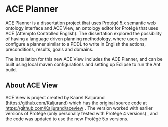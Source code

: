# ACE Planner
ACE Planner is a dissertation project that uses Protégé  5.x semantic web ontology interface and ACE View, an ontology editor for Protégé  that uses ACE (Attempto Controlled English). The dissertation explored the possibility of having a language driven planning methodology, where users can configure a planner similar to a PDDL to write in English the actions, preconditions, results, goals and domains.

The installation for this new ACE View includes the ACE Planner, and can be built using local maven configurations and setting up Eclipse to run the Ant build. 

## About ACE View

ACE View is project created by Kaarel Kaljurand (https://github.com/Kaljurand) which has the original source code at https://github.com/Kaljurand/aceview . The version worked with earlier versions of Protégé (only personally tested with Protégé 4 versions) , and the code was updated to use the new Protégé 5.x versions. 

